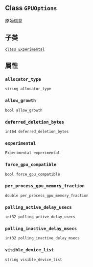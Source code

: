 

## Class  `GPUOptions` 
原始信息

## 子类
[ `class Experimental` ](https://tensorflow.google.cn/api_docs/python/tf/compat/v1/GPUOptions/Experimental)

## 属性


###  `allocator_type` 
 `string allocator_type` 

###  `allow_growth` 
 `bool allow_growth` 

###  `deferred_deletion_bytes` 
 `int64 deferred_deletion_bytes` 

###  `experimental` 
 `Experimental experimental` 

###  `force_gpu_compatible` 
 `bool force_gpu_compatible` 

###  `per_process_gpu_memory_fraction` 
 `double per_process_gpu_memory_fraction` 

###  `polling_active_delay_usecs` 
 `int32 polling_active_delay_usecs` 

###  `polling_inactive_delay_msecs` 
 `int32 polling_inactive_delay_msecs` 

###  `visible_device_list` 
 `string visible_device_list` 

